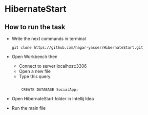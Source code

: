 # HibernateStart
## How to run the task
* Write the next commands in terminal 
  ```
  git clone https://github.com/hagar-yasser/HibernateStart.git

  ```
* Open Workbench then 
  * Connect to server localhost:3306
  * Open a new file
  * Type this query
     ```
     
      CREATE DATABASE SocialApp;
     
     ```
  
* Open HibernateStart folder in Intellij Idea
* Run the main file


